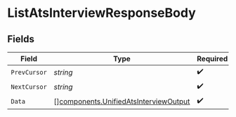 # ListAtsInterviewResponseBody


## Fields

| Field                                                                                          | Type                                                                                           | Required                                                                                       | Description                                                                                    |
| ---------------------------------------------------------------------------------------------- | ---------------------------------------------------------------------------------------------- | ---------------------------------------------------------------------------------------------- | ---------------------------------------------------------------------------------------------- |
| `PrevCursor`                                                                                   | *string*                                                                                       | :heavy_check_mark:                                                                             | N/A                                                                                            |
| `NextCursor`                                                                                   | *string*                                                                                       | :heavy_check_mark:                                                                             | N/A                                                                                            |
| `Data`                                                                                         | [][components.UnifiedAtsInterviewOutput](../../models/components/unifiedatsinterviewoutput.md) | :heavy_check_mark:                                                                             | N/A                                                                                            |